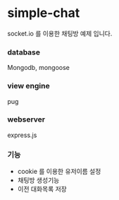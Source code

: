 # simple-chat
socket.io 를 이용한 채팅방 예제 입니다.

### database
Mongodb, mongoose 

### view engine
pug

### webserver
express.js

### 기능
- cookie 를 이용한 유저이름 설정
- 채팅방 생성기능
- 이전 대화목록 저장

